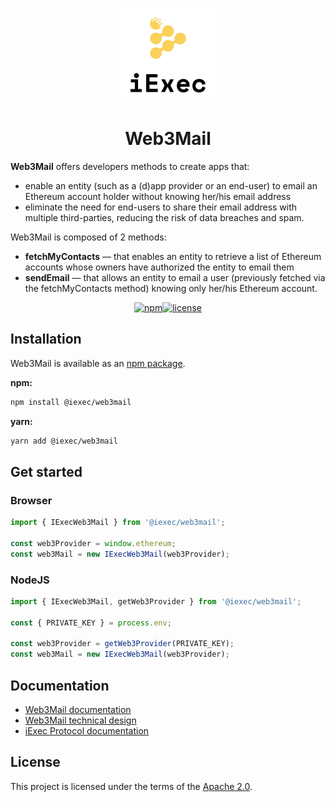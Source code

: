 <p align="center">
  <a href="https://iex.ec/" rel="noopener" target="_blank"><img width="150" src="./logo-iexec.png" alt="iExec logo"/></a>
</p>

<h1 align="center">Web3Mail</h1>

**Web3Mail** offers developers methods to create apps that:

- enable an entity (such as a (d)app provider or an end-user) to email an Ethereum account holder without knowing her/his email address
- eliminate the need for end-users to share their email address with multiple third-parties, reducing the risk of data breaches and spam.

Web3Mail is composed of 2 methods:

- **fetchMyContacts** — that enables an entity to retrieve a list of Ethereum accounts whose owners have authorized the entity to email them
- **sendEmail** — that allows an entity to email a user (previously fetched via the fetchMyContacts method) knowing only her/his Ethereum account.

<div align="center">

[![npm](https://img.shields.io/npm/v/web3mail-sdk)](https://www.npmjs.com/package/@iexec/web3mail)[![license](https://img.shields.io/badge/license-Apache%202-blue)](/LICENSE)

</div>

## Installation

Web3Mail is available as an [npm package](https://www.npmjs.com/package/@iexec/web3mail).

**npm:**

```sh
npm install @iexec/web3mail
```

**yarn:**

```sh
yarn add @iexec/web3mail
```

## Get started

### Browser

```ts
import { IExecWeb3Mail } from '@iexec/web3mail';

const web3Provider = window.ethereum;
const web3Mail = new IExecWeb3Mail(web3Provider);
```

### NodeJS

```ts
import { IExecWeb3Mail, getWeb3Provider } from '@iexec/web3mail';

const { PRIVATE_KEY } = process.env;

const web3Provider = getWeb3Provider(PRIVATE_KEY);
const web3Mail = new IExecWeb3Mail(web3Provider);
```

## Documentation

- [Web3Mail documentation](https://tools.docs.iex.ec/tools/web3mail)
- [Web3Mail technical design](./technical-design/index.md)
- [iExec Protocol documentation](https://protocol.docs.iex.ec)

## License

This project is licensed under the terms of the [Apache 2.0](/LICENSE).
